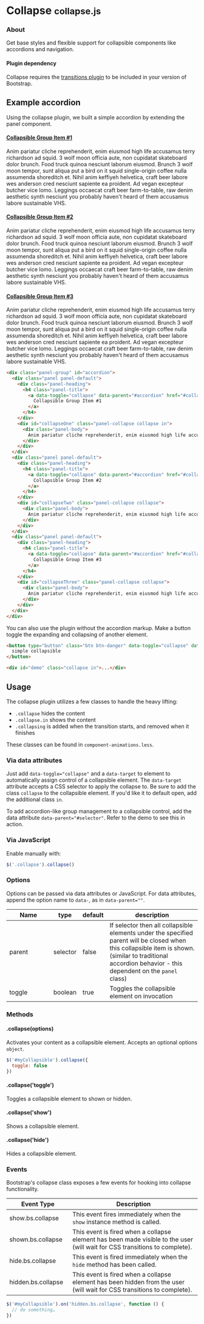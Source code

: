 <h1 id="collapse" class="page-header">Collapse <small>collapse.js</small></h1>

<h3>About</h3>

<p>Get base styles and flexible support for collapsible components like accordions and navigation.</p>

<div class="bs-callout bs-callout-danger">
  <h4>Plugin dependency</h4>
  <p>Collapse requires the <a href="#transitions">transitions plugin</a> to be included in your version of Bootstrap.</p>
</div>

<h2 id="collapse-examples">Example accordion</h2>

<p>Using the collapse plugin, we built a simple accordion by extending the panel component.</p>

<div class="bs-example">
  <div class="panel-group" id="accordion">
    <div class="panel panel-default">
      <div class="panel-heading">
        <h4 class="panel-title">
          <a data-toggle="collapse" data-parent="#accordion" href="#collapseOne">
            Collapsible Group Item #1
          </a>
        </h4>
      </div>
      <div id="collapseOne" class="panel-collapse collapse in">
        <div class="panel-body">
          Anim pariatur cliche reprehenderit, enim eiusmod high life accusamus terry richardson ad squid. 3 wolf moon officia aute, non cupidatat skateboard dolor brunch. Food truck quinoa nesciunt laborum eiusmod. Brunch 3 wolf moon tempor, sunt aliqua put a bird on it squid single-origin coffee nulla assumenda shoreditch et. Nihil anim keffiyeh helvetica, craft beer labore wes anderson cred nesciunt sapiente ea proident. Ad vegan excepteur butcher vice lomo. Leggings occaecat craft beer farm-to-table, raw denim aesthetic synth nesciunt you probably haven't heard of them accusamus labore sustainable VHS.
        </div>
      </div>
    </div>
    <div class="panel panel-default">
      <div class="panel-heading">
        <h4 class="panel-title">
          <a data-toggle="collapse" data-parent="#accordion" href="#collapseTwo">
            Collapsible Group Item #2
          </a>
        </h4>
      </div>
      <div id="collapseTwo" class="panel-collapse collapse">
        <div class="panel-body">
          Anim pariatur cliche reprehenderit, enim eiusmod high life accusamus terry richardson ad squid. 3 wolf moon officia aute, non cupidatat skateboard dolor brunch. Food truck quinoa nesciunt laborum eiusmod. Brunch 3 wolf moon tempor, sunt aliqua put a bird on it squid single-origin coffee nulla assumenda shoreditch et. Nihil anim keffiyeh helvetica, craft beer labore wes anderson cred nesciunt sapiente ea proident. Ad vegan excepteur butcher vice lomo. Leggings occaecat craft beer farm-to-table, raw denim aesthetic synth nesciunt you probably haven't heard of them accusamus labore sustainable VHS.
        </div>
      </div>
    </div>
    <div class="panel panel-default">
      <div class="panel-heading">
        <h4 class="panel-title">
          <a data-toggle="collapse" data-parent="#accordion" href="#collapseThree">
            Collapsible Group Item #3
          </a>
        </h4>
      </div>
      <div id="collapseThree" class="panel-collapse collapse">
        <div class="panel-body">
          Anim pariatur cliche reprehenderit, enim eiusmod high life accusamus terry richardson ad squid. 3 wolf moon officia aute, non cupidatat skateboard dolor brunch. Food truck quinoa nesciunt laborum eiusmod. Brunch 3 wolf moon tempor, sunt aliqua put a bird on it squid single-origin coffee nulla assumenda shoreditch et. Nihil anim keffiyeh helvetica, craft beer labore wes anderson cred nesciunt sapiente ea proident. Ad vegan excepteur butcher vice lomo. Leggings occaecat craft beer farm-to-table, raw denim aesthetic synth nesciunt you probably haven't heard of them accusamus labore sustainable VHS.
        </div>
      </div>
    </div>
  </div>
</div>

```html
<div class="panel-group" id="accordion">
  <div class="panel panel-default">
    <div class="panel-heading">
      <h4 class="panel-title">
        <a data-toggle="collapse" data-parent="#accordion" href="#collapseOne">
          Collapsible Group Item #1
        </a>
      </h4>
    </div>
    <div id="collapseOne" class="panel-collapse collapse in">
      <div class="panel-body">
        Anim pariatur cliche reprehenderit, enim eiusmod high life accusamus terry richardson ad squid. 3 wolf moon officia aute, non cupidatat skateboard dolor brunch. Food truck quinoa nesciunt laborum eiusmod. Brunch 3 wolf moon tempor, sunt aliqua put a bird on it squid single-origin coffee nulla assumenda shoreditch et. Nihil anim keffiyeh helvetica, craft beer labore wes anderson cred nesciunt sapiente ea proident. Ad vegan excepteur butcher vice lomo. Leggings occaecat craft beer farm-to-table, raw denim aesthetic synth nesciunt you probably haven't heard of them accusamus labore sustainable VHS.
      </div>
    </div>
  </div>
  <div class="panel panel-default">
    <div class="panel-heading">
      <h4 class="panel-title">
        <a data-toggle="collapse" data-parent="#accordion" href="#collapseTwo">
          Collapsible Group Item #2
        </a>
      </h4>
    </div>
    <div id="collapseTwo" class="panel-collapse collapse">
      <div class="panel-body">
        Anim pariatur cliche reprehenderit, enim eiusmod high life accusamus terry richardson ad squid. 3 wolf moon officia aute, non cupidatat skateboard dolor brunch. Food truck quinoa nesciunt laborum eiusmod. Brunch 3 wolf moon tempor, sunt aliqua put a bird on it squid single-origin coffee nulla assumenda shoreditch et. Nihil anim keffiyeh helvetica, craft beer labore wes anderson cred nesciunt sapiente ea proident. Ad vegan excepteur butcher vice lomo. Leggings occaecat craft beer farm-to-table, raw denim aesthetic synth nesciunt you probably haven't heard of them accusamus labore sustainable VHS.
      </div>
    </div>
  </div>
  <div class="panel panel-default">
    <div class="panel-heading">
      <h4 class="panel-title">
        <a data-toggle="collapse" data-parent="#accordion" href="#collapseThree">
          Collapsible Group Item #3
        </a>
      </h4>
    </div>
    <div id="collapseThree" class="panel-collapse collapse">
      <div class="panel-body">
        Anim pariatur cliche reprehenderit, enim eiusmod high life accusamus terry richardson ad squid. 3 wolf moon officia aute, non cupidatat skateboard dolor brunch. Food truck quinoa nesciunt laborum eiusmod. Brunch 3 wolf moon tempor, sunt aliqua put a bird on it squid single-origin coffee nulla assumenda shoreditch et. Nihil anim keffiyeh helvetica, craft beer labore wes anderson cred nesciunt sapiente ea proident. Ad vegan excepteur butcher vice lomo. Leggings occaecat craft beer farm-to-table, raw denim aesthetic synth nesciunt you probably haven't heard of them accusamus labore sustainable VHS.
      </div>
    </div>
  </div>
</div>
```

<p>You can also use the plugin without the accordion markup. Make a button toggle the expanding and collapsing of another element.</p>

```html
<button type="button" class="btn btn-danger" data-toggle="collapse" data-target="#demo">
  simple collapsible
</button>

<div id="demo" class="collapse in">...</div>
```


<h2 id="collapse-usage">Usage</h2>

<p>The collapse plugin utilizes a few classes to handle the heavy lifting:</p>

<ul>
  <li><code>.collapse</code> hides the content</li>
  <li><code>.collapse.in</code> shows the content</li>
  <li><code>.collapsing</code> is added when the transition starts, and removed when it finishes</li>
</ul>

<p>These classes can be found in <code>component-animations.less</code>.</p>

<h3>Via data attributes</h3>

<p>Just add <code>data-toggle="collapse"</code> and a <code>data-target</code> to element to automatically assign control of a collapsible element. The <code>data-target</code> attribute accepts a CSS selector to apply the collapse to. Be sure to add the class <code>collapse</code> to the collapsible element. If you'd like it to default open, add the additional class <code>in</code>.</p>

<p>To add accordion-like group management to a collapsible control, add the data attribute <code>data-parent="#selector"</code>. Refer to the demo to see this in action.</p>

<h3>Via JavaScript</h3>

<p>Enable manually with:</p>

```js
$('.collapse').collapse()
```

<h3>Options</h3>

<p>Options can be passed via data attributes or JavaScript. For data attributes, append the option name to <code>data-</code>, as in <code>data-parent=""</code>.</p>

<div class="table-responsive">
  <table class="table table-bordered table-striped">
    <thead>
     <tr>
       <th style="width: 100px;">Name</th>
       <th style="width: 50px;">type</th>
       <th style="width: 50px;">default</th>
       <th>description</th>
     </tr>
    </thead>
    <tbody>
     <tr>
       <td>parent</td>
       <td>selector</td>
       <td>false</td>
       <td>If selector then all collapsible elements under the specified parent will be closed when this collapsible item is shown. (similar to traditional accordion behavior - this dependent on the <code>panel</code> class)</td>
     </tr>
     <tr>
       <td>toggle</td>
       <td>boolean</td>
       <td>true</td>
       <td>Toggles the collapsible element on invocation</td>
     </tr>
    </tbody>
  </table>
</div>

<h3>Methods</h3>

<h4>.collapse(options)</h4>

<p>Activates your content as a collapsible element. Accepts an optional options <code>object</code>.

```js
$('#myCollapsible').collapse({
  toggle: false
})
```

<h4>.collapse('toggle')</h4>

<p>Toggles a collapsible element to shown or hidden.</p>

<h4>.collapse('show')</h4>

<p>Shows a collapsible element.</p>

<h4>.collapse('hide')</h4>

<p>Hides a collapsible element.</p>

<h3>Events</h3>

<p>Bootstrap's collapse class exposes a few events for hooking into collapse functionality.</p>

<div class="table-responsive">
  <table class="table table-bordered table-striped">
    <thead>
     <tr>
       <th style="width: 150px;">Event Type</th>
       <th>Description</th>
     </tr>
    </thead>
    <tbody>
     <tr>
       <td>show.bs.collapse</td>
       <td>This event fires immediately when the <code>show</code> instance method is called.</td>
     </tr>
     <tr>
       <td>shown.bs.collapse</td>
       <td>This event is fired when a collapse element has been made visible to the user (will wait for CSS transitions to complete).</td>
     </tr>
     <tr>
       <td>hide.bs.collapse</td>
       <td>
        This event is fired immediately when the <code>hide</code> method has been called.
       </td>
     </tr>
     <tr>
       <td>hidden.bs.collapse</td>
       <td>This event is fired when a collapse element has been hidden from the user (will wait for CSS transitions to complete).</td>
     </tr>
    </tbody>
  </table>
</div>

```js
$('#myCollapsible').on('hidden.bs.collapse', function () {
  // do something…
})
```